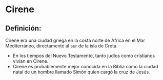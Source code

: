 # Cirene

## Definición: 

Cirene era una ciudad griega en la costa norte de África en el Mar Mediterráneo, directamente al sur de la isla de Creta.

* En los tiempos del Nuevo Testamento, tanto  judíos como cristianos vivían en Cirene.
* Cirene es probablemente mejor conocida en la Bíblia como la ciudad natal de un hombre llamado Simón quien cargó la cruz de Jesús.

